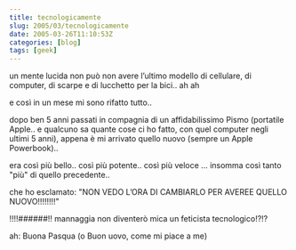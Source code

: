 ```yaml
---
title: tecnologicamente
slug: 2005/03/tecnologicamente
date: 2005-03-26T11:10:53Z
categories: [blog]
tags: [geek]
---
```

un mente lucida non può non avere l’ultimo modello di cellulare, di computer, di scarpe e di lucchetto per la bici.. ah ah

e così in un mese mi sono rifatto tutto..

dopo ben 5 anni passati in compagnia di un affidabilissimo Pismo (portatile Apple.. e qualcuno sa quante cose ci ho fatto, con quel computer negli ultimi 5 anni), appena è mi arrivato quello nuovo (sempre un Apple Powerbook)..
  
era così più bello.. così più potente.. così più veloce … insomma così tanto "più" di quello precedente..
  
che ho esclamato: "NON VEDO L’ORA DI CAMBIARLO PER AVEREE QUELLO NUOVO!!!!!!!!"

!!!!######!! mannaggia non diventerò mica un feticista tecnologico!?!?

ah: Buona Pasqua (o Buon uovo, come mi piace a me)